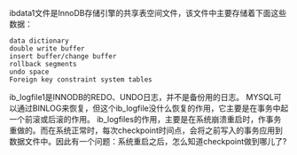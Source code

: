 ibdata1文件是InnoDB存储引擎的共享表空间文件，该文件中主要存储着下面这些数据：

```
data dictionary
double write buffer
insert buffer/change buffer
rollback segments
undo space
Foreign key constraint system tables
```

ib_logfile1是INNODB的REDO、UNDO日志，并不是备份用的日志。
MYSQL可以通过BINLOG来恢复，但这个ib_logfile没什么恢复的作用，它主要是在事务中起一个前滚或后滚的作用。
ib_logfiles的作用，主要是在系统崩溃重启时，作事务重做的。而在系统正常时，每次checkpoint时间点，会将之前写入的事务应用到数据文件中。因此有一个问题：系统重启之后，怎么知道checkpoint做到哪儿了?